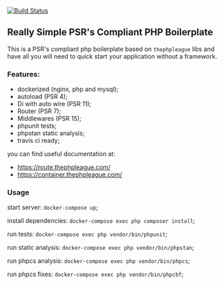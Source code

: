 [![Build Status](https://travis-ci.com/code-n-coffee/php-psr-boilerplate.svg?branch=master)](https://travis-ci.com/code-n-coffee/php-psr-boilerplate)

## Really Simple PSR's Compliant PHP Boilerplate

This is a PSR's compliant php boilerplate based on `thephpleague` libs and have all you will need to quick start your
application without a framework.

### Features:

- dockerized (nginx, php and mysql);
- autoload (PSR 4);
- Di with auto wire (PSR 11);
- Router (PSR 7);
- Middlewares (PSR 15);
- phpunit tests;
- phpstan static analysis;
- travis ci ready;

you can find useful documentation at:

- https://route.thephpleague.com/
- https://container.thephpleague.com/

### Usage

start server: `docker-compose up`;

install dependencies: `docker-compose exec php composer install`;

run tests: `docker-compose exec php vendor/bin/phpunit`;

run static analysis: `docker-compose exec php vendor/bin/phpstan`;

run phpcs analysis: `docker-compose exec php vendor/bin/phpcs`; 

run phpcs fixes: `docker-compose exec php vendor/bin/phpcbf`;
